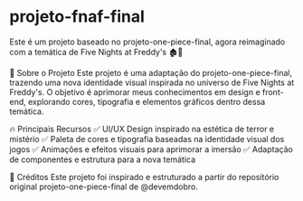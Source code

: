 # projeto-fnaf-final

Este é um projeto baseado no projeto-one-piece-final, agora reimaginado com a temática de Five Nights at Freddy's 🏚️🔦

🚀 Sobre o Projeto
Este projeto é uma adaptação do projeto-one-piece-final, trazendo uma nova identidade visual inspirada no universo de Five Nights at Freddy's. O objetivo é aprimorar meus conhecimentos em design e front-end, explorando cores, tipografia e elementos gráficos dentro dessa temática.

🔥 Principais Recursos
✅ UI/UX Design inspirado na estética de terror e mistério
✅ Paleta de cores e tipografia baseadas na identidade visual dos jogos
✅ Animações e efeitos visuais para aprimorar a imersão
✅ Adaptação de componentes e estrutura para a nova temática

📌 Créditos
Este projeto foi inspirado e estruturado a partir do repositório original projeto-one-piece-final de @devemdobro.
